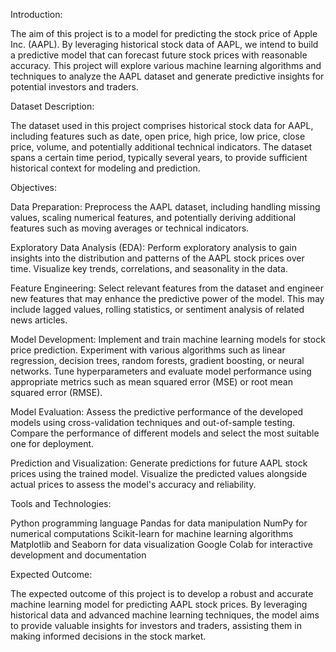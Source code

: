 Introduction:

The aim of this project is to a model for predicting the stock price of Apple Inc. (AAPL). By leveraging historical stock data of AAPL, we intend to build a predictive model that can forecast future stock prices with reasonable accuracy. This project will explore various machine learning algorithms and techniques to analyze the AAPL dataset and generate predictive insights for potential investors and traders.

Dataset Description:

The dataset used in this project comprises historical stock data for AAPL, including features such as date, open price, high price, low price, close price, volume, and potentially additional technical indicators. The dataset spans a certain time period, typically several years, to provide sufficient historical context for modeling and prediction.

Objectives:

Data Preparation: Preprocess the AAPL dataset, including handling missing values, scaling numerical features, and potentially deriving additional features such as moving averages or technical indicators.

Exploratory Data Analysis (EDA): Perform exploratory analysis to gain insights into the distribution and patterns of the AAPL stock prices over time. Visualize key trends, correlations, and seasonality in the data.

Feature Engineering: Select relevant features from the dataset and engineer new features that may enhance the predictive power of the model. This may include lagged values, rolling statistics, or sentiment analysis of related news articles.

Model Development: Implement and train machine learning models for stock price prediction. Experiment with various algorithms such as linear regression, decision trees, random forests, gradient boosting, or neural networks. Tune hyperparameters and evaluate model performance using appropriate metrics such as mean squared error (MSE) or root mean squared error (RMSE).

Model Evaluation: Assess the predictive performance of the developed models using cross-validation techniques and out-of-sample testing. Compare the performance of different models and select the most suitable one for deployment.

Prediction and Visualization: Generate predictions for future AAPL stock prices using the trained model. Visualize the predicted values alongside actual prices to assess the model's accuracy and reliability.

Tools and Technologies:

Python programming language
Pandas for data manipulation
NumPy for numerical computations
Scikit-learn for machine learning algorithms
Matplotlib and Seaborn for data visualization
Google Colab for interactive development and documentation

Expected Outcome:

The expected outcome of this project is to develop a robust and accurate machine learning model for predicting AAPL stock prices. By leveraging historical data and advanced machine learning techniques, the model aims to provide valuable insights for investors and traders, assisting them in making informed decisions in the stock market.

